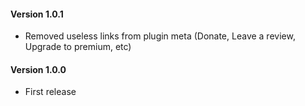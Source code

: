 #### Version 1.0.1
- Removed useless links from plugin meta (Donate, Leave a review, Upgrade to premium, etc)

#### Version 1.0.0
- First release
